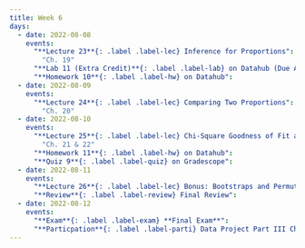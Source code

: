 ```yaml
---
title: Week 6
days:
  - date: 2022-08-08
    events: 
      "**Lecture 23**{: .label .label-lec} Inference for Proportions":
        "Ch. 19" 
      "**Lab 11 (Extra Credit)**{: .label .label-lab} on Datahub (Due Aug. 12)":
      "**Homework 10**{: .label .label-hw} on Datahub":
  - date: 2022-08-09
    events:
      "**Lecture 24**{: .label .label-lec} Comparing Two Proportions":
        "Ch. 20"  
  - date: 2022-08-10
    events:
      "**Lecture 25**{: .label .label-lec} Chi-Square Goodness of Fit and Two-way Tables": 
        "Ch. 21 & 22"
      "**Homework 11**{: .label .label-hw} on Datahub":
      "**Quiz 9**{: .label .label-quiz} on Gradescope":
  - date: 2022-08-11
    events:
      "**Lecture 26**{: .label .label-lec} Bonus: Bootstraps and Permutations":
      "**Review**{: .label .label-review} Final Review":
  - date: 2022-08-12
    events:
      "**Exam**{: .label .label-exam} **Final Exam**":
      "**Particpation**{: .label .label-parti} Data Project Part III Check-in (By End of Day)":
---
```

